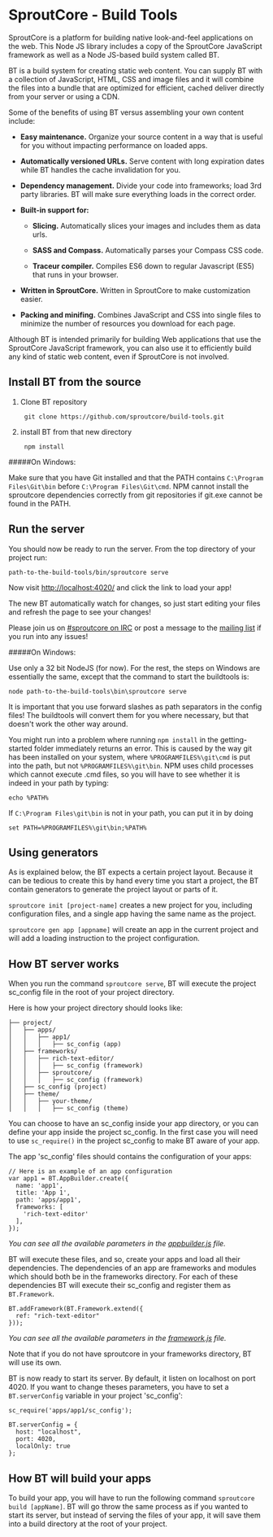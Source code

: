 SproutCore - Build Tools
=======

SproutCore is a platform for building native look-and-feel applications on the web. This Node JS library includes a copy of the SproutCore JavaScript framework as well as a Node JS-based build system called BT.

BT is a build system for creating static web content. You can supply BT with a collection of JavaScript, HTML, CSS and image files and it will combine the files into a bundle that are optimized for efficient, cached deliver directly from your server or using a CDN.

Some of the benefits of using BT versus assembling your own content include:

* **Easy maintenance.**  Organize your source content in a way that is useful for you without impacting performance on loaded apps.

* **Automatically versioned URLs.** Serve content with long expiration dates while BT handles the cache invalidation for you.

* **Dependency management.**  Divide your code into frameworks; load 3rd party libraries. BT will make sure everything loads in the correct order.

* **Built-in support for:**

  * **Slicing.** Automatically slices your images and includes them as data urls.
 
  * **SASS and Compass.** Automatically parses your Compass CSS code.

  * **Traceur compiler.** Compiles ES6 down to regular Javascript (ES5) that runs in your browser.
  
* **Written in SproutCore.** Written in SproutCore to make customization easier.

* **Packing and minifing.**  Combines JavaScript and CSS into single files to minimize the number of resources you download for each page.
  
Although BT is intended primarily for building Web applications that use the SproutCore JavaScript framework, you can also use it to efficiently build any kind of static web content, even if SproutCore is not involved.



## Install BT from the source


1. Clone BT repository

        git clone https://github.com/sproutcore/build-tools.git

2. install BT from that new directory 

        npm install



#####On Windows:

Make sure that you have Git installed and that the PATH contains `C:\Program Files\Git\bin` before `C:\Program Files\Git\cmd`. NPM cannot install the sproutcore dependencies correctly from git repositories if git.exe cannot be found in the PATH.


## Run the server

You should now be ready to run the server. From the top directory of your project run:

    path-to-the-build-tools/bin/sproutcore serve

Now visit [http://localhost:4020/](http://localhost:4020/) and click the link to load your app!

The new BT automatically watch for changes, so just start editing your files and refresh the page to see your changes!

Please join us on [#sproutcore on IRC](http://sproutcore.com/community/#tab=irc) or post a message to the [mailing list](http://groups.google.com/group/sproutcore/topics?gvc=2) if you run into any issues!

#####On Windows:

Use only a 32 bit NodeJS (for now). For the rest, the steps on Windows are essentially the same,
except that the command to start the buildtools is:

    node path-to-the-build-tools\bin\sproutcore serve

It is important that you use forward slashes as path separators in the config files!
The buildtools will convert them for you where necessary, but that doesn't work the other way around.

You might run into a problem where running `npm install` in the getting-started folder
immediately returns an error. This is caused by the way git has been installed on your system,
where `%PROGRAMFILES%\git\cmd` is put into the path, but not `%PROGRAMFILES%\git\bin`.
NPM uses child processes which cannot execute .cmd files, so you will have to see whether it
is indeed in your path by typing:

    echo %PATH%

If ```C:\Program Files\git\bin``` is not in your path, you can put it in by doing

    set PATH=%PROGRAMFILES%\git\bin;%PATH%


## Using generators 

As is explained below, the BT expects a certain project layout. Because it can be tedious to create this by hand every time you start a project, the BT contain generators to generate the project layout or parts of it.

`sproutcore init [project-name]` creates a new project for you, including configuration files, and a single app having the same name as the project.

`sproutcore gen app [appname]` will create an app in the current project and will add a loading instruction to the project configuration.


## How BT server works


When you run the command `sproutcore serve`, BT will execute the project sc_config file in the root of your project directory.


Here is how your project directory should looks like:
```
├── project/
│   ├── apps/
│   │   ├── app1/
│   │   │   ├── sc_config (app)
│   ├── frameworks/
│   │   ├── rich-text-editor/
│   │   │   ├── sc_config (framework)
│   │   ├── sproutcore/
│   │   │   ├── sc_config (framework)
│   ├── sc_config (project)
│   ├── theme/
│   │   ├── your-theme/
│   │   │   ├── sc_config (theme)
```

You can choose to have an sc_config inside your app directory, or you can define your app inside the project sc_config. In the first case you will need to use `sc_require()` in the project sc_config to make BT aware of your app.

The app 'sc_config' files should contains the configuration of your apps:
    
    // Here is an example of an app configuration
    var app1 = BT.AppBuilder.create({
      name: 'app1',
      title: 'App 1', 
      path: 'apps/app1',
      frameworks: [
        'rich-text-editor'
      ],
    });


*You can see all the available parameters in the [appbuilder.js](https://github.com/sproutcore/build-tools/blob/master/lib/appbuilder.js) file.*

    
BT will execute these files, and so, create your apps and load all their dependencies. The dependencies of an app are frameworks and modules which should both be in the frameworks directory. For each of these dependencies BT will execute their sc_config and register them as `BT.Framework`.

  
    BT.addFramework(BT.Framework.extend({
      ref: "rich-text-editor"
    }));
    
*You can see all the available parameters in the [framework.js](https://github.com/sproutcore/build-tools/blob/master/lib/framework.js) file.*

Note that if you do not have sproutcore in your frameworks directory, BT will use its own.

BT is now ready to start its server. By default, it listen on localhost on port 4020. If you want to change theses parameters, you have to set a `BT.serverConfig` variable in your project 'sc_config':

    sc_require('apps/app1/sc_config');

    BT.serverConfig = {
      host: "localhost",
      port: 4020,
      localOnly: true
    };



## How BT will build your apps

To build your app, you will have to run the following command `sproutcore build [appName]`. BT will go throw the same process as if you wanted to start its server, but instead of serving the files of your app, it will save them into a build directory at the root of your project. 


